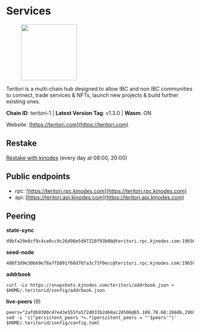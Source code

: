 # Services

<figure><img src="https://raw.githubusercontent.com/kj89/testnet_manuals/main/pingpub/logos/teritori.png" width="150" alt=""><figcaption></figcaption></figure>

Teritori is a multi-chain hub designed to allow IBC and non IBC communities  to connect, trade services & NFTs, launch new projects & build further existing ones.

**Chain ID**: teritori-1 | **Latest Version Tag**: v1.3.0 | **Wasm**: ON

Website: [https://teritori.com](https://teritori.com)

## Restake

[Restake with kjnodes](https://restake.app/teritori/torivaloper184ln03hkpt75uhrrr26f66kvcqvf4yn4nc2xjm) (every day at 08:00, 20:00)
## Public endpoints

* rpc: [https://teritori.rpc.kjnodes.com](https://teritori.rpc.kjnodes.com)
* api: [https://teritori.api.kjnodes.com](https://teritori.api.kjnodes.com)

## Peering

**state-sync**

```
d9bfa29e0cf9c4ce0cc9c26d98e5d97228f93b0b@teritori.rpc.kjnodes.com:19656
```

**seed-node**

```
400f3d9e30b69e78a7fb891f60d76fa3c73f0ecc@teritori.rpc.kjnodes.com:19659
```

**addrbook**
```
curl -Ls https://snapshots.kjnodes.com/teritori/addrbook.json > $HOME/.teritorid/config/addrbook.json
```

**live-peers** (9)
```
peers="2afdb9300c47e43e555fa572d033b2d68ac28506@65.109.70.68:26686,29b92a4020171c20fe70e5d60f9c5d07dc9f31f7@194.163.161.146:26656,a191006e50d3af40fd253c23dae715a45fdd7415@95.179.217.1:26656,92ad0e776634318bb99e99b968051f4463e98e5a@161.97.132.199:36656,f813a00f52de54a49aea3211b89a65ae6133eac2@88.99.167.148:26686,82ebb17ddac20928fb8107201dad9f5aea7f9132@198.244.200.3:26656,bbc594f0a8424368b869fef47a18d6e35965db2e@176.9.188.21:53656,26d6ee4138c7533c5541722c6e1ecc6d60d47a86@104.193.254.42:26656,d9bfa29e0cf9c4ce0cc9c26d98e5d97228f93b0b@144.76.163.233:19656"
sed -i 's|^persistent_peers *=.*|persistent_peers = "'$peers'"|' $HOME/.teritorid/config/config.toml
```
